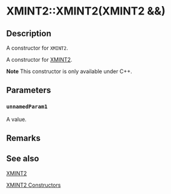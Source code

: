 # XMINT2::XMINT2(XMINT2 &&)

## Description

A constructor for `XMINT2`.

A constructor for [XMINT2](https://learn.microsoft.com/windows/desktop/api/directxmath/ns-directxmath-xmint2).

**Note** This constructor is only available under C++.

## Parameters

### `unnamedParam1`

A value.

## Remarks

## See also

[XMINT2](https://learn.microsoft.com/windows/desktop/api/directxmath/ns-directxmath-xmint2)

[XMINT2 Constructors](https://learn.microsoft.com/windows/desktop/api/directxmath/nf-directxmath-xmint2-xmint2(constint32_t))